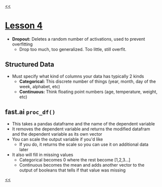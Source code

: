 [<<](/README.md)
# [Lesson 4](https://youtu.be/gbceqO8PpBg)

- **Dropout:** Deletes a random number of activations, used to prevent overfitting
  - Drop too much, too generalized. Too little, still overfit.

## Structured Data
- Must specify what kind of columns your data has typically 2 kinds
  - **Categorical:** This discrete number of things (year, month, day of the week, alphabet, etc)
  - **Continuous:** Think floating point numbers (age, temperature, weight, etc)

## fast.ai `proc_df()`
- This takes a pandas dataframe and the name of the dependent variable
- It removes the dependent variable and returns the modified datafram and the dependent variable as its own vector
- You can scale the output variable if you'd like
  - If you do, it returns the scale so you can use it on additional data later
- It also will fill in missing values
  - Categorical becomes 0 where the rest become [1,2,3...]
  - Continuous becomes the mean and adds another vector to the output of booleans that tells if that value was missing







[<<](/README.md)
